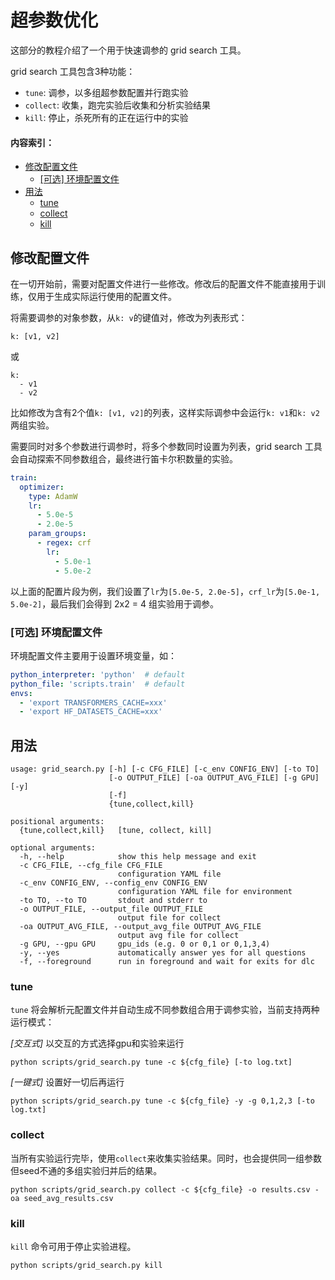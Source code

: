 # 超参数优化

这部分的教程介绍了一个用于快速调参的 grid search 工具。

grid search 工具包含3种功能：

- `tune`: 调参，以多组超参数配置并行跑实验
- `collect`: 收集，跑完实验后收集和分析实验结果
- `kill`: 停止，杀死所有的正在运行中的实验

#### 内容索引：
- [修改配置文件](#修改配置文件)
  - [[可选] 环境配置文件](#可选-环境配置文件)
- [用法](#用法)
  - [tune](#tune)
  - [collect](#collect)
  - [kill](#kill)

## 修改配置文件
在一切开始前，需要对配置文件进行一些修改。修改后的配置文件不能直接用于训练，仅用于生成实际运行使用的配置文件。

将需要调参的对象参数，从`k: v`的键值对，修改为列表形式：
```
k: [v1, v2]
```
或
```
k:
  - v1
  - v2
```
比如修改为含有2个值`k: [v1, v2]`的列表，这样实际调参中会运行`k: v1`和`k: v2`两组实验。

需要同时对多个参数进行调参时，将多个参数同时设置为列表，grid search 工具会自动探索不同参数组合，最终进行笛卡尔积数量的实验。
```yaml
train:
  optimizer:
    type: AdamW
    lr:
      - 5.0e-5
      - 2.0e-5
    param_groups:
      - regex: crf
        lr:
          - 5.0e-1
          - 5.0e-2
```
以上面的配置片段为例，我们设置了`lr`为`[5.0e-5, 2.0e-5]`，`crf_lr`为`[5.0e-1, 5.0e-2]`，最后我们会得到 2x2 = 4 组实验用于调参。

### [可选] 环境配置文件
环境配置文件主要用于设置环境变量，如：
```yaml
python_interpreter: 'python'  # default
python_file: 'scripts.train'  # default
envs:
  - 'export TRANSFORMERS_CACHE=xxx'
  - 'export HF_DATASETS_CACHE=xxx'
```

## 用法
```
usage: grid_search.py [-h] [-c CFG_FILE] [-c_env CONFIG_ENV] [-to TO]
                      [-o OUTPUT_FILE] [-oa OUTPUT_AVG_FILE] [-g GPU] [-y]
                      [-f]
                      {tune,collect,kill}

positional arguments:
  {tune,collect,kill}   [tune, collect, kill]

optional arguments:
  -h, --help            show this help message and exit
  -c CFG_FILE, --cfg_file CFG_FILE
                        configuration YAML file
  -c_env CONFIG_ENV, --config_env CONFIG_ENV
                        configuration YAML file for environment
  -to TO, --to TO       stdout and stderr to
  -o OUTPUT_FILE, --output_file OUTPUT_FILE
                        output file for collect
  -oa OUTPUT_AVG_FILE, --output_avg_file OUTPUT_AVG_FILE
                        output avg file for collect
  -g GPU, --gpu GPU     gpu_ids (e.g. 0 or 0,1 or 0,1,3,4)
  -y, --yes             automatically answer yes for all questions
  -f, --foreground      run in foreground and wait for exits for dlc
```

### tune
`tune` 将会解析元配置文件并自动生成不同参数组合用于调参实验，当前支持两种运行模式：

*[交互式]* 以交互的方式选择gpu和实验来运行
```shell
python scripts/grid_search.py tune -c ${cfg_file} [-to log.txt]
```

*[一键式]* 设置好一切后再运行
```shell
python scripts/grid_search.py tune -c ${cfg_file} -y -g 0,1,2,3 [-to log.txt]
```

### collect
当所有实验运行完毕，使用`collect`来收集实验结果。同时，也会提供同一组参数但seed不通的多组实验归并后的结果。
```shell
python scripts/grid_search.py collect -c ${cfg_file} -o results.csv -oa seed_avg_results.csv
```

### kill
`kill` 命令可用于停止实验进程。
```shell
python scripts/grid_search.py kill
```
